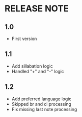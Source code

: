 # RELEASE NOTE
## 1.0
- First version
## 1.1
- Add sillabation logic
- Handled "+" and "-" logic
## 1.2 
- Add preferred language logic
- Skipped br and cl processing
- Fix missing last note processing
